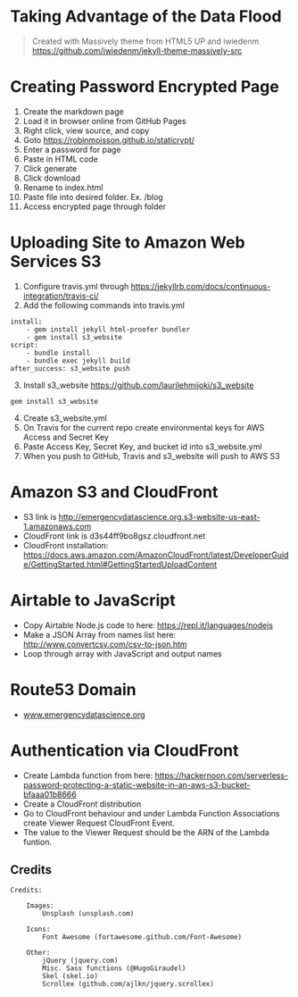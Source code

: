 # Taking Advantage of the Data Flood
> Created with Massively theme from HTML5 UP and iwiedenm https://github.com/iwiedenm/jekyll-theme-massively-src

# Creating Password Encrypted Page

1. Create the markdown page
2. Load it in browser online from GitHub Pages
3. Right click, view source, and copy
4. Goto https://robinmoisson.github.io/staticrypt/
5. Enter a password for page
6. Paste in HTML code
7. Click generate
8. Click download
9. Rename to index.html
10. Paste file into desired folder. Ex. /blog
11. Access encrypted page through folder

# Uploading Site to Amazon Web Services S3

1. Configure travis.yml through https://jekyllrb.com/docs/continuous-integration/travis-ci/
2. Add the following commands into travis.yml
```
install: 
    - gem install jekyll html-proofer bundler
    - gem install s3_website
script: 
    - bundle install
    - bundle exec jekyll build
after_success: s3_website push
```
3. Install s3_website https://github.com/laurilehmijoki/s3_website
```
gem install s3_website
```
4. Create s3_website.yml
5. On Travis for the current repo create environmental keys for AWS Access and Secret Key
6. Paste Access Key, Secret Key, and bucket id into s3_website.yml
7. When you push to GitHub, Travis and s3_website will push to AWS S3

# Amazon S3 and CloudFront

- S3 link is http://emergencydatascience.org.s3-website-us-east-1.amazonaws.com
- CloudFront link is d3s44ff9bo8gsz.cloudfront.net
- CloudFront installation: https://docs.aws.amazon.com/AmazonCloudFront/latest/DeveloperGuide/GettingStarted.html#GettingStartedUploadContent

# Airtable to JavaScript

- Copy Airtable Node.js code to here: https://repl.it/languages/nodejs
- Make a JSON Array from names list here: http://www.convertcsv.com/csv-to-json.htm
- Loop through array with JavaScript and output names

# Route53 Domain

- www.emergencydatascience.org

# Authentication via CloudFront

- Create Lambda function from here: https://hackernoon.com/serverless-password-protecting-a-static-website-in-an-aws-s3-bucket-bfaaa01b8666
- Create a CloudFront distribution
- Go to CloudFront behaviour and under Lambda Function Associations create Viewer Request CloudFront Event.
- The value to the Viewer Request should be the ARN of the Lambda funtion.

## Credits
```
Credits:

	Images:
		Unsplash (unsplash.com)

	Icons:
		Font Awesome (fortawesome.github.com/Font-Awesome)

	Other:
		jQuery (jquery.com)
		Misc. Sass functions (@HugoGiraudel)
		Skel (skel.io)
		Scrollex (github.com/ajlkn/jquery.scrollex)
```
